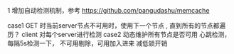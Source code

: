 1 增加自动检测机制，参考 https://github.com/pangudashu/memcache

case1 GET 时当前server节点不可用时，使用下一个节点 , 直到所有的节点都遍历？
client 对每个server进行检测
case2 动态维护所有节点是否可用 心跳检测， 每隔5s检测一下， 不可用剔除，可用加入进来
减低锁开销